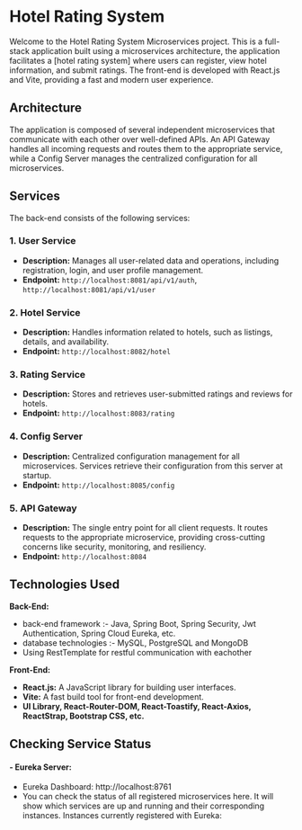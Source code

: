 # Hotel Rating System
Welcome to the Hotel Rating System Microservices project. This is a full-stack application built using a microservices architecture, the application facilitates a [hotel rating system] where users can register, view hotel information, and submit ratings. The front-end is developed with React.js and Vite, providing a fast and modern user experience.

## Architecture
The application is composed of several independent microservices that communicate with each other over well-defined APIs. An API Gateway handles all incoming requests and routes them to the appropriate service, while a Config Server manages the centralized configuration for all microservices.

## Services
The back-end consists of the following services:

### 1. User Service
-   **Description:** Manages all user-related data and operations, including registration, login, and user profile management.
-   **Endpoint:** `http://localhost:8081/api/v1/auth`, `http://localhost:8081/api/v1/user`

### 2. Hotel Service
-   **Description:** Handles information related to hotels, such as listings, details, and availability.
-   **Endpoint:** `http://localhost:8082/hotel`

### 3. Rating Service
-   **Description:** Stores and retrieves user-submitted ratings and reviews for hotels.
-   **Endpoint:** `http://localhost:8083/rating`

### 4. Config Server
-   **Description:** Centralized configuration management for all microservices. Services retrieve their configuration from this server at startup.
-   **Endpoint:** `http://localhost:8085/config`

### 5. API Gateway
-   **Description:** The single entry point for all client requests. It routes requests to the appropriate microservice, providing cross-cutting concerns like security, monitoring, and resiliency.
-   **Endpoint:** `http://localhost:8084`

## Technologies Used
**Back-End:**
-   back-end framework :- Java, Spring Boot, Spring Security, Jwt Authentication, Spring Cloud Eureka, etc.
-   database technologies :- MySQL, PostgreSQL and MongoDB
-   Using RestTemplate for restful communication with eachother

**Front-End:**
-   **React.js:** A JavaScript library for building user interfaces.
-   **Vite:** A fast build tool for front-end development.
-   **UI Library, React-Router-DOM, React-Toastify, React-Axios, ReactStrap, Bootstrap CSS, etc.**


## Checking Service Status
#### - Eureka Server:
 - Eureka Dashboard: http://localhost:8761
  - You can check the status of all registered microservices here. It will show which services are up and running and their corresponding instances.
Instances currently registered with Eureka:

